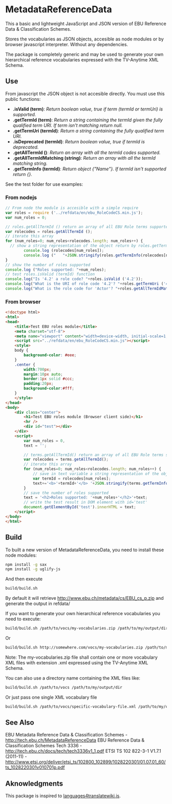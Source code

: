 MetadataReferenceData
=====================

This a basic and lightweight JavaScript and JSON version of EBU Reference Data & Classification Schemes.

Stores the vocabularies as JSON objects, accesible as node modules or by browser javascript interpreter. Without any dependencies.

The package is completely generic and may be used to generate your own hierarchical reference vocabularies expressed with the TV-Anytime XML Schema.

Use
---

From javascript the JSON object is not accesible directly. You must use this public functions:

*  **<vocabulary>.isValid (term)**: *Return boolean value, true if term (termId or termUri) is supported.*
*  **<vocabulary>.getTermId (term)**: *Return a string containing the termId given the fully qualified term URI. If term isn't matching return null.*
*  **<vocabulary>.getTermUri (termId)**: *Return a string containing the fully qualified term URI.*
*  **<vocabulary>.isDeprecated (termId)**: *Return boolean value, true if termId is deprecated.*
*  **<vocabulary>.getAllTermId ()**: *Return an array with all the termId codes supported.*
*  **<vocabulary>.getAllTermIdMatching (string)**: *Return an array with all the termId matching string.*
*  **<vocabulary>.getTermInfo (termId)**: *Return object {"Name"}. If termId isn't supported return {}.*

See the test folder for use examples:

### From nodejs

```js
// From node the module is accesible with a simple require
var roles = require ('../refdata/en/ebu_RoleCodeCS.min.js');
var num_roles = 0;

// roles.getAllTermId () return an array of all EBU Role terms supported
var rolecodes = roles.getAllTermId ();
// iterate this array
for (num_roles=0; num_roles<rolecodes.length; num_roles++) {
  // show a string representation of the object return by roles.getTermInfo(termId)
        console.log (rolecodes[num_roles]);
        console.log ("   "+JSON.stringify(roles.getTermInfo(rolecodes[num_roles])));
}
// show the number of roles supported
console.log ("Roles supported: "+num_roles);
// test roles.isValid (termId) function
console.log("Is '4.2' a role code? "+roles.isValid ('4.2'));
console.log("What is the URI of role code '4.2'? "+roles.getTermUri ('4.2'));
console.log("What is the role code for 'Actor'? "+roles.getAllTermIdMatching ('Actor'));
```

### From browser

```html
<!doctype html>
<html>
<head>
    <title>Test EBU roles module</title>
    <meta charset="utf-8"> 
    <meta name="viewport" content="width=device-width, initial-scale=1, maximum-scale=1, user-scalable=0">
    <script src="../refdata/en/ebu_RoleCodeCS.min.js"></script>
    <style>
    body {
        background-color: #eee;
    }
    .center {
        width:700px;
        margin:10px auto;
        border:1px solid #ccc;
        padding:20px;
        background-color:#fff;
    }
    </style>
</head>
<body>
    <div class="center">
        <h1>Test EBU roles module (Browser client side)</h1>
        <hr />
        <div id="test"></div>
    </div>
    <script>
        var num_roles = 0,
        text = '';

        // terms.getAllTermId() return an array of all EBU Role terms supported
        var rolecodes = terms.getAllTermId();
        // iterate this array
        for (num_roles=0; num_roles<rolecodes.length; num_roles++) {
            // save in text variable a string representation of the object return by terms.getTermInfo(termId)
            var termId = rolecodes[num_roles];
            text+='<b>'+termId+'</b> '+JSON.stringify(terms.getTermInfo(termId))+'<br />';
        }
        // save the number of roles supported
        text = '<h2>Roles supported: '+num_roles+'</h2>'+text;
        // write the test result in DOM element with id='test'
        document.getElementById('test').innerHTML = text;
    </script>
</body>
</html>
```

Build
-----

To built a new version of MetadataReferenceData, you need to install these node modules:

```sh
npm install -g sax
npm install -g uglify-js
```

And then execute

```sh
build/build.sh
```
By default it will retrieve http://www.ebu.ch/metadata/cs/EBU_cs_p.zip and generate the output in refdata/

If you want to generate your own hierarchical reference vocabularies you need to execute:

```sh
build/build.sh /path/to/vocs/my-vocabularies.zip /path/to/my/output/dir
```

Or

```sh
build/build.sh http://somewhere.com/vocs/my-vocabularies.zip /path/to/my/output/dir
```

Note: The my-vocabularies.zip file shall contain one or more vocabulary XML files with extension .xml expressed using the TV-Anytime XML Schema.

You can also use a directory name containing the XML files like:

```sh
build/build.sh /path/to/vocs /path/to/my/output/dir
```

Or just pass one single XML vocabulary file

```sh
build/build.sh /path/to/vocs/specific-vocabulary-file.xml /path/to/my/output/dir
```

See Also
--------

EBU Metadata Reference Data & Classification Schemes - http://tech.ebu.ch/MetadataReferenceData
EBU Reference Data & Classification Schemes Tech 3336 - http://tech.ebu.ch/docs/tech/tech3336v1_1.pdf
ETSI TS 102 822-3-1 V1.7.1 (2011-11) - http://www.etsi.org/deliver/etsi_ts/102800_102899/1028220301/01.07.01_60/ts_1028220301v010701p.pdf

Aknowledgments
--------------

This package is inspired to [languages4translatewiki.js](https://github.com/joker-x/languages4translatewiki.git).
